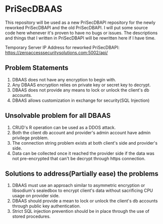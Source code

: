 # PriSecDBAAS

This repository will be used as a new PriSecDBAPI repository for the newly reworked PriSecDBAPI and the old PriSecDBAPI.
I will put some source code here whenever it's proven to have no bugs or issues.
The descriptions and things that I written in PriSecDBAPI will be rewritten here if I have time.


Temporary Server IP Address for reworked PriSecDBAPI: https://zeroaccesssecuritysolutions.com:5002/api/

## Problem Statements
1. DBAAS does not have any encryption to begin with.
2. Any DBAAS encryption relies on private key or secret key to decrypt.
3. DBAAS does not provide any means to lock or unlock the client's db accounts.
4. DBAAS allows customization in exchange for security(SQL Injection)

## Unsolvable problem for all DBAAS
1. CRUD's R operation can be used as a DDOS attack.
2. Both the client db account and provider's admin account have admin privilege problem.
3. The connection string problem exists at both client's side and provider's side.
4. Data can be collected once it reached the provider side if the data was not pre-encrypted that can't be decrypt through https connection.

## Solutions to address(Partially ease) the problems
1. DBAAS must use an approach similar to asymmetric encryption or libsodium's sealedbox to encrypt client's data without sacrificing CPU usage on provider side.
2. DBAAS should provide a mean to lock or unlock the client's db accounts through public key authentication.
3. Strict SQL injection prevention should be in place through the use of stored procedures.
